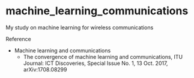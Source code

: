 # machine_learning_communications
My study on machine learning for wireless communications

Reference
- Machine learning and communications
  - The convergence of machine learning and communications, ITU Journal: ICT Discoveries, Special Issue No. 1, 13 Oct. 2017, arXiv:1708.08299
